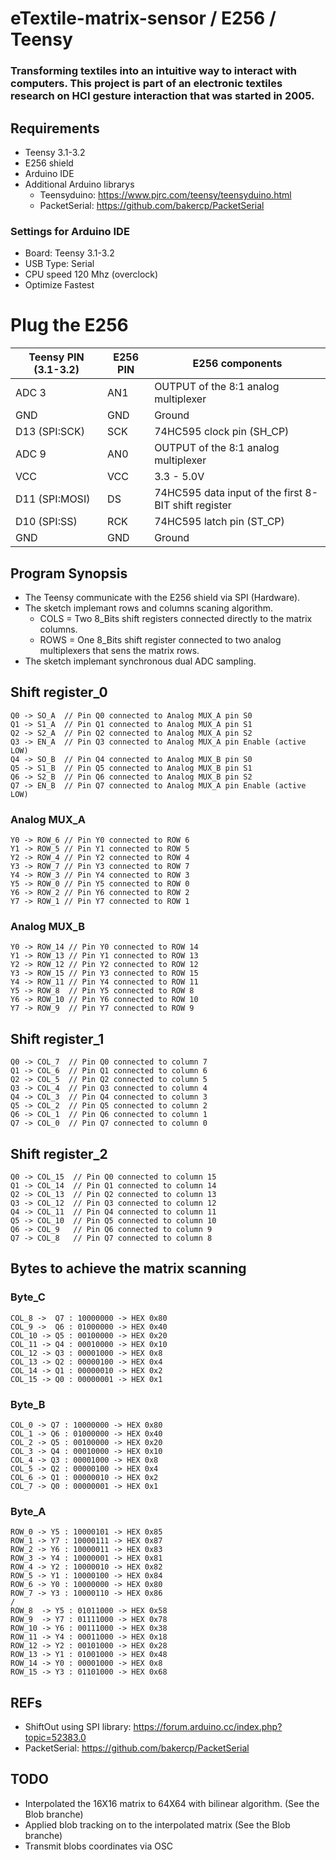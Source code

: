 # eTextile-matrix-sensor / E256 / Teensy

### Transforming textiles into an intuitive way to interact with computers. This project is part of an electronic textiles research on HCI gesture interaction that was started in 2005.

## Requirements
- Teensy 3.1-3.2 
- E256 shield
- Arduino IDE
- Additional Arduino librarys
  - Teensyduino: https://www.pjrc.com/teensy/teensyduino.html
  - PacketSerial: https://github.com/bakercp/PacketSerial

### Settings for Arduino IDE
- Board:       Teensy 3.1-3.2
- USB Type:    Serial
- CPU speed    120 Mhz (overclock)
- Optimize     Fastest

# Plug the E256
| Teensy PIN (3.1-3.2) | E256 PIN | E256 components                                      |
| -------------------- | -------- | ---------------------------------------------------- |
| ADC 3                | AN1      | OUTPUT of the 8:1 analog multiplexer                 |
| GND                  | GND      | Ground                                               |
| D13 (SPI:SCK)        | SCK      | 74HC595 clock pin (SH_CP)                            |
| ADC 9                | AN0      | OUTPUT of the 8:1 analog multiplexer                 |
| VCC                  | VCC      | 3.3 - 5.0V                                           |
| D11 (SPI:MOSI)       | DS       | 74HC595 data input of the first 8-BIT shift register |
| D10 (SPI:SS)         | RCK      | 74HC595 latch pin (ST_CP)                            |
| GND                  | GND      | Ground                                               |

## Program Synopsis
- The Teensy communicate with the E256 shield via SPI (Hardware).
- The sketch implemant rows and columns scaning algorithm.
  - COLS = Two 8_Bits shift registers connected directly to the matrix columns.
  - ROWS = One 8_Bits shift register connected to two analog multiplexers that sens the matrix rows.
- The sketch implemant synchronous dual ADC sampling.

## Shift register_0
    Q0 -> SO_A  // Pin Q0 connected to Analog MUX_A pin S0
    Q1 -> S1_A  // Pin Q1 connected to Analog MUX_A pin S1
    Q2 -> S2_A  // Pin Q2 connected to Analog MUX_A pin S2
    Q3 -> EN_A  // Pin Q3 connected to Analog MUX_A pin Enable (active LOW)
    Q4 -> SO_B  // Pin Q4 connected to Analog MUX_B pin S0
    Q5 -> S1_B  // Pin Q5 connected to Analog MUX_B pin S1
    Q6 -> S2_B  // Pin Q6 connected to Analog MUX_B pin S2
    Q7 -> EN_B  // Pin Q7 connected to Analog MUX_A pin Enable (active LOW)

### Analog MUX_A
    Y0 -> ROW_6 // Pin Y0 connected to ROW 6
    Y1 -> ROW_5 // Pin Y1 connected to ROW 5
    Y2 -> ROW_4 // Pin Y2 connected to ROW 4
    Y3 -> ROW_7 // Pin Y3 connected to ROW 7
    Y4 -> ROW_3 // Pin Y4 connected to ROW 3
    Y5 -> ROW_0 // Pin Y5 connected to ROW 0
    Y6 -> ROW_2 // Pin Y6 connected to ROW 2
    Y7 -> ROW_1 // Pin Y7 connected to ROW 1

### Analog MUX_B
    Y0 -> ROW_14 // Pin Y0 connected to ROW 14
    Y1 -> ROW_13 // Pin Y1 connected to ROW 13
    Y2 -> ROW_12 // Pin Y2 connected to ROW 12
    Y3 -> ROW_15 // Pin Y3 connected to ROW 15
    Y4 -> ROW_11 // Pin Y4 connected to ROW 11
    Y5 -> ROW_8  // Pin Y5 connected to ROW 8
    Y6 -> ROW_10 // Pin Y6 connected to ROW 10
    Y7 -> ROW_9  // Pin Y7 connected to ROW 9

## Shift register_1
    Q0 -> COL_7  // Pin Q0 connected to column 7
    Q1 -> COL_6  // Pin Q1 connected to column 6
    Q2 -> COL_5  // Pin Q2 connected to column 5
    Q3 -> COL_4  // Pin Q3 connected to column 4
    Q4 -> COL_3  // Pin Q4 connected to column 3
    Q5 -> COL_2  // Pin Q5 connected to column 2
    Q6 -> COL_1  // Pin Q6 connected to column 1
    Q7 -> COL_0  // Pin Q7 connected to column 0

## Shift register_2
    Q0 -> COL_15  // Pin Q0 connected to column 15
    Q1 -> COL_14  // Pin Q1 connected to column 14
    Q2 -> COL_13  // Pin Q2 connected to column 13
    Q3 -> COL_12  // Pin Q3 connected to column 12
    Q4 -> COL_11  // Pin Q4 connected to column 11
    Q5 -> COL_10  // Pin Q5 connected to column 10
    Q6 -> COL_9   // Pin Q6 connected to column 9
    Q7 -> COL_8   // Pin Q7 connected to column 8

## Bytes to achieve the matrix scanning

### Byte_C
    COL_8 ->  Q7 : 10000000 -> HEX 0x80
    COL_9 ->  Q6 : 01000000 -> HEX 0x40
    COL_10 -> Q5 : 00100000 -> HEX 0x20
    COL_11 -> Q4 : 00010000 -> HEX 0x10
    COL_12 -> Q3 : 00001000 -> HEX 0x8
    COL_13 -> Q2 : 00000100 -> HEX 0x4
    COL_14 -> Q1 : 00000010 -> HEX 0x2
    COL_15 -> Q0 : 00000001 -> HEX 0x1

### Byte_B
    COL_0 -> Q7 : 10000000 -> HEX 0x80
    COL_1 -> Q6 : 01000000 -> HEX 0x40
    COL_2 -> Q5 : 00100000 -> HEX 0x20
    COL_3 -> Q4 : 00010000 -> HEX 0x10
    COL_4 -> Q3 : 00001000 -> HEX 0x8
    COL_5 -> Q2 : 00000100 -> HEX 0x4
    COL_6 -> Q1 : 00000010 -> HEX 0x2
    COL_7 -> Q0 : 00000001 -> HEX 0x1

### Byte_A
    ROW_0 -> Y5 : 10000101 -> HEX 0x85
    ROW_1 -> Y7 : 10000111 -> HEX 0x87
    ROW_2 -> Y6 : 10000011 -> HEX 0x83
    ROW_3 -> Y4 : 10000001 -> HEX 0x81
    ROW_4 -> Y2 : 10000010 -> HEX 0x82
    ROW_5 -> Y1 : 10000100 -> HEX 0x84
    ROW_6 -> Y0 : 10000000 -> HEX 0x80
    ROW_7 -> Y3 : 10000110 -> HEX 0x86
    /
    ROW_8  -> Y5 : 01011000 -> HEX 0x58
    ROW_9  -> Y7 : 01111000 -> HEX 0x78
    ROW_10 -> Y6 : 00111000 -> HEX 0x38
    ROW_11 -> Y4 : 00011000 -> HEX 0x18
    ROW_12 -> Y2 : 00101000 -> HEX 0x28
    ROW_13 -> Y1 : 01001000 -> HEX 0x48
    ROW_14 -> Y0 : 00001000 -> HEX 0x8
    ROW_15 -> Y3 : 01101000 -> HEX 0x68

## REFs
- ShiftOut using SPI library: https://forum.arduino.cc/index.php?topic=52383.0
- PacketSerial: https://github.com/bakercp/PacketSerial

## TODO
- Interpolated the 16X16 matrix to 64X64 with bilinear algorithm. (See the Blob branche)
- Applied blob tracking on to the interpolated matrix (See the Blob branche)
- Transmit blobs coordinates via OSC
